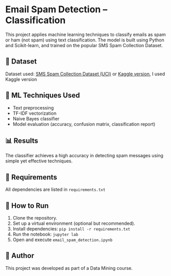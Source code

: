# Email Spam Detection – Classification

This project applies machine learning techniques to classify emails as spam or ham (not spam) using text classification. The model is built using Python and Scikit-learn, and trained on the popular SMS Spam Collection Dataset.

## 📁 Dataset
Dataset used: [SMS Spam Collection Dataset (UCI)](https://archive.ics.uci.edu/ml/datasets/SMS+Spam+Collection) or [Kaggle version](https://www.kaggle.com/datasets/uciml/sms-spam-collection-dataset), I used Kaggle version

## 🧠 ML Techniques Used
- Text preprocessing
- TF-IDF vectorization
- Naive Bayes classifier
- Model evaluation (accuracy, confusion matrix, classification report)

## 📊 Results
The classifier achieves a high accuracy in detecting spam messages using simple yet effective techniques.

## 📝 Requirements
All dependencies are listed in `requirements.txt`

## 🚀 How to Run
1. Clone the repository.
2. Set up a virtual environment (optional but recommended).
3. Install dependencies: `pip install -r requirements.txt`
4. Run the notebook: `jupyter lab`
5. Open and execute `email_spam_detection.ipynb`

## 🤖 Author
This project was developed as part of a Data Mining course.
